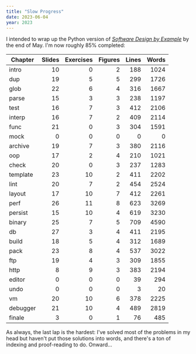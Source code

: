 ```yaml
---
title: "Slow Progress"
date: 2023-06-04
year: 2023
---
```


I intended to wrap up the Python version of *[Software Design by Example][sdxjs]*
by the end of May.
I'm now roughly 85% completed:

| Chapter  | Slides | Exercises | Figures | Lines | Words |
|----------|-------:|----------:|--------:|------:|------:|
| intro    |     10 |         0 |       2 |   188 |  1024 |
| dup      |     19 |         5 |       5 |   299 |  1726 |
| glob     |     22 |         6 |       4 |   316 |  1667 |
| parse    |     15 |         3 |       3 |   238 |  1197 |
| test     |     16 |         7 |       3 |   412 |  2106 |
| interp   |     16 |         7 |       2 |   409 |  2114 |
| func     |     21 |         0 |       3 |   304 |  1591 |
| mock     |      0 |         0 |       0 |     0 |     0 |
| archive  |     19 |         7 |       3 |   380 |  2116 |
| oop      |     17 |         2 |       4 |   210 |  1021 |
| check    |     20 |         0 |       3 |   237 |  1283 |
| template |     23 |        10 |       2 |   411 |  2202 |
| lint     |     20 |         7 |       2 |   454 |  2524 |
| layout   |     17 |        10 |       7 |   412 |  2261 |
| perf     |     26 |        11 |       8 |   623 |  3269 |
| persist  |     15 |        10 |       4 |   619 |  3230 |
| binary   |     25 |         7 |       5 |   709 |  4590 |
| db       |     27 |         3 |       4 |   411 |  2195 |
| build    |     18 |         5 |       4 |   312 |  1689 |
| pack     |     23 |         8 |       4 |   537 |  3022 |
| ftp      |     19 |         4 |       3 |   309 |  1855 |
| http     |      8 |         9 |       3 |   383 |  2194 |
| editor   |      0 |         0 |       0 |    39 |   294 |
| undo     |      0 |         0 |       0 |     3 |    20 |
| vm       |     20 |        10 |       6 |   378 |  2225 |
| debugger |     21 |        10 |       4 |   489 |  2819 |
| finale   |      3 |         0 |       1 |    76 |   485 |

As always,
the last lap is the hardest:
I've solved most of the problems in my head
but haven't put those solutions into words,
and there's a ton of indexing and proof-reading to do.
Onward…

[sdxjs]: https://third-bit.com/sdxjs/
